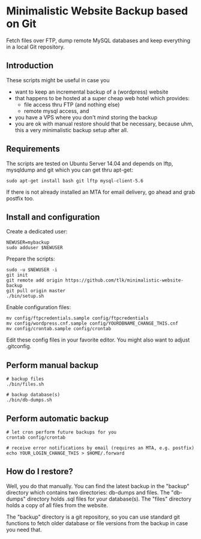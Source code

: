 # Minimalistic Website Backup based on Git

Fetch files over FTP, dump remote MySQL databases and keep everything in a
local Git repository.


## Introduction

These scripts might be useful in case you

* want to keep an incremental backup of a (wordpress) website
* that happens to be hosted at a super cheap web hotel which provides:
	* file access thru FTP (and nothing else)
	* remote mysql access, and
* you have a VPS where you don't mind storing the backup
* you are ok with manual restore should that be necessary, because uhm, this a
very  minimalistic backup setup after all.



## Requirements

The scripts are tested on Ubuntu Server 14.04 and depends on lftp, mysqldump
and git which you can get thru apt-get:

	sudo apt-get install bash git lftp mysql-client-5.6

If there is not already installed an MTA for email delivery, go ahead and grab
postfix too.


## Install and configuration

Create a dedicated user:

	NEWUSER=mybackup
	sudo adduser $NEWUSER


Prepare the scripts:

	sudo -u $NEWUSER -i
	git init
	git remote add origin https://github.com/tlk/minimalistic-website-backup
	git pull origin master
	./bin/setup.sh


Enable configuration files:

	mv config/ftpcredentials.sample config/ftpcredentials
	mv config/wordpress.cnf.sample config/YOURDBNAME_CHANGE_THIS.cnf
	mv config/crontab.sample config/crontab

Edit these config files in your favorite editor. You might also want to adjust .gitconfig.


## Perform manual backup

	# backup files
	./bin/files.sh
	
	# backup database(s)
	./bin/db-dumps.sh
	
	
## Perform automatic backup

	# let cron perform future backups for you
	crontab config/crontab
	
	# receive error notifications by email (requires an MTA, e.g. postfix)
	echo YOUR_LOGIN_CHANGE_THIS > $HOME/.forward


## How do I restore?

Well, you do that manually. You can find the latest backup in the "backup" directory
which contains two directories: db-dumps and files. The "db-dumps" directory
holds .sql files for your database(s). The "files" directory holds a copy of
all files from the website.

The "backup" directory is a git repository, so you can use standard git
functions to fetch older database or file versions from the backup in case you
need that.

